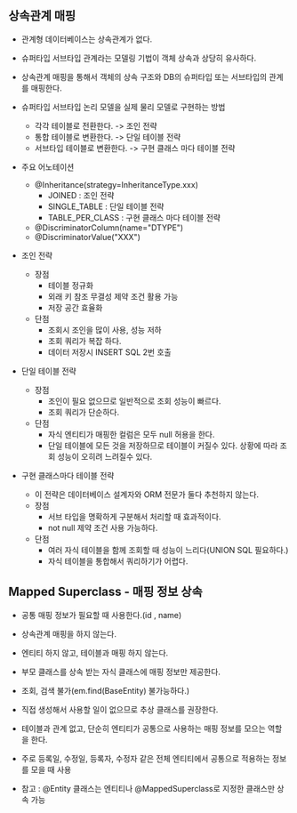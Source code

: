 ## 상속관계 매핑

- 관계형 데이터베이스는 상속관계가 없다.
- 슈퍼타입 서브타입 관계라는 모델링 기법이 객체 상속과 상당히 유사하다.
- 상속관계 매핑을 통해서 객체의 상속 구조와 DB의 슈퍼타입 또는 서브타입의 관계를 매핑한다.

- 슈퍼타입 서브타입 논리 모델을 실제 물리 모델로 구현하는 방법
    - 각각 테이블로 전환한다. -> 조인 전략
    - 통합 테이블로 변환한다. -> 단일 테이블 전략
    - 서브타입 테이블로 변환한다. -> 구현 클래스 마다 테이블 전략

- 주요 어노테이션
    - @Inheritance(strategy=InheritanceType.xxx)
        - JOINED : 조인 전략
        - SINGLE_TABLE : 단일 테이블 전략
        - TABLE_PER_CLASS : 구현 클래스 마다 테이블 전략
    - @DiscriminatorColumn(name="DTYPE")
    - @DiscriminatorValue("XXX")
    
- 조인 전략
    - 장점
        - 테이블 정규화
        - 외래 키 참조 무결성 제약 조건 활용 가능
        - 저장 공간 효율화
    - 단점
        - 조회시 조인을 많이 사용, 성능 저하
        - 조회 쿼리가 복잡 하다.
        - 데이터 저장시 INSERT SQL 2번 호출

- 단일 테이블 전략
    - 장점
        - 조인이 필요 없으므로 일반적으로 조회 성능이 빠르다.
        - 조회 쿼리가 단순하다.
    - 단점
        - 자식 엔티티가 매핑한 컬럼은 모두 null 허용을 한다.
        - 단일 테이블에 모든 것을 저장하므로 테이블이 커질수 있다. 상황에 따라 조회 성능이 오히려 느려질수 있다.
        
- 구현 클래스마다 테이블 전략   
    - 이 전략은 데이터베이스 설계자와 ORM 전문가 둘다 추천하지 않는다.
    - 장점
        - 서브 타입을 명확하게 구분해서 처리할 때 효과적이다.
        - not null 제약 조건 사용 가능하다.
    - 단점
        - 여러 자식 테이블을 함께 조회할 때 성능이 느리다(UNION SQL 필요하다.)
        - 자식 테이블을 통합해서 쿼리하기가 어렵다.
        

## Mapped Superclass - 매핑 정보 상속

- 공통 매핑 정보가 필요할 때 사용한다.(id , name)

- 상속관계 매핑을 하지 않는다.
- 엔티티 하지 않고, 테이블과 매핑 하지 않는다.
- 부모 클래스를 상속 받는 자식 클래스에 매핑 정보만 제공한다.
- 조회, 검색 불가(em.find(BaseEntity) 불가능하다.)
- 직접 생성해서 사용할 일이 없으므로 추상 클래스를 권장한다.


- 테이블과 관계 없고, 단순히 엔티티가 공통으로 사용하는 매핑 정보를 모으는 역할을 한다.
- 주로 등록일, 수정일, 등록자, 수정자 같은 전체 엔티티에서 공통으로 적용하는 정보를 모을 때 사용
- 참고 : @Entity 클래스는 엔티티나 @MappedSuperclass로 지정한 클래스만 상속 가능
